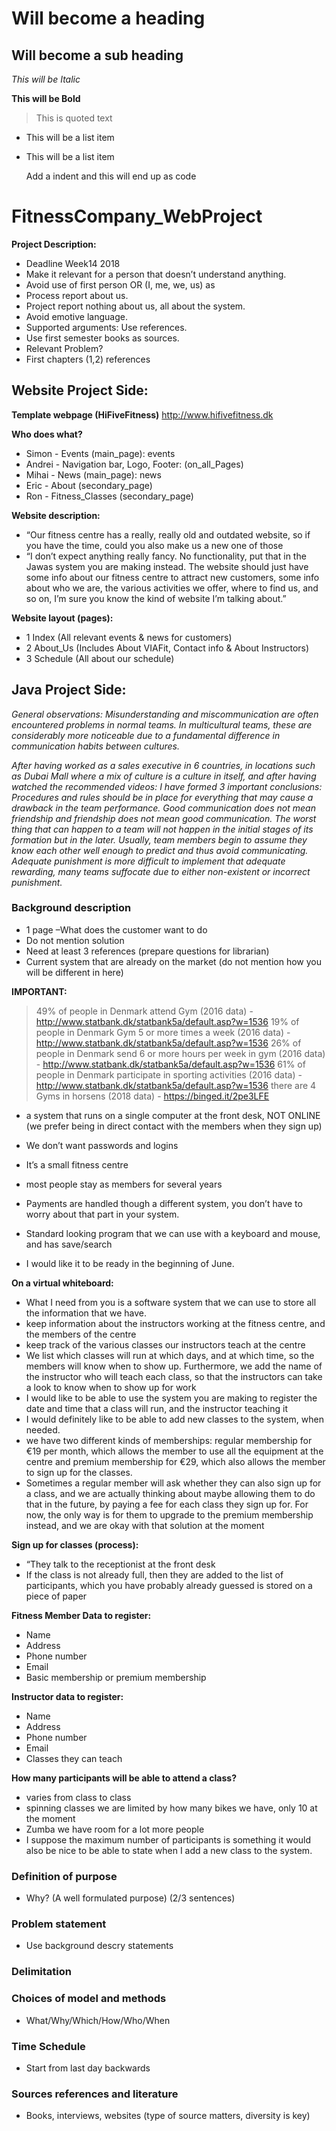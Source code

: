 Will become a heading
==============

Will become a sub heading
--------------

*This will be Italic*

**This will be Bold**

> This is quoted text

- This will be a list item
- This will be a list item

    Add a indent and this will end up as code

# FitnessCompany_WebProject

**Project Description:**
- Deadline Week14 2018
- Make it relevant for a person that doesn’t understand anything.
- Avoid use of first person OR (I, me, we, us) as 
- Process report about us.
- Project report nothing about us, all about the system.
- Avoid emotive language.
- Supported arguments: Use references. 
- Use first semester books as sources.
- Relevant Problem?
- First chapters (1,2) references




## Website Project Side:
**Template webpage (HiFiveFitness)**
http://www.hifivefitness.dk

**Who does what?**
- Simon - Events (main_page): events
- Andrei - Navigation bar, Logo, Footer: (on_all_Pages)
- Mihai - News (main_page): news
- Eric - About (secondary_page)
- Ron - Fitness_Classes (secondary_page)

**Website description:**
- “Our fitness centre has a really, really old and outdated website, so if you have the time, could you also make us a new one of those
- “I don’t expect anything really fancy. No functionality, put that in the Jawas system you are making instead. The website should just have some info about our fitness centre to attract new customers, some info about who we are, the various activities we offer, where to find us, and so on, I’m sure you know the kind of website I’m talking about.”

**Website layout (pages):**
- 1 Index (All relevant events & news for customers)
- 2 About_Us (Includes About VIAFit, Contact info & About Instructors)
- 3 Schedule (All about our schedule)




## Java Project Side:

*General observations:
Misunderstanding and miscommunication are often encountered problems in normal teams. In multicultural teams, these are considerably more noticeable due to a fundamental difference in communication habits between cultures.*

*After having worked as a sales executive in 6 countries, in locations such as Dubai Mall where a mix of culture is a culture in itself, and after having watched the recommended videos: I have formed 3 important conclusions:
Procedures and rules should be in place for everything that may cause a drawback in the team performance.
Good communication does not mean friendship and friendship does not mean good communication. The worst thing that can happen to a team will not happen in the initial stages of its formation but in the later. Usually, team members begin to assume they know each other well enough to predict and thus avoid communicating.
Adequate punishment is more difficult to implement that adequate rewarding, many teams suffocate due to either non-existent or incorrect punishment.*



### Background description
- 1 page –What does the customer want to do
- Do not mention solution
- Need at least 3 references (prepare questions for librarian)
- Current system that are already on the market (do not mention how you will be different in here)


**IMPORTANT:**

>49% of people in Denmark attend Gym (2016 data) - http://www.statbank.dk/statbank5a/default.asp?w=1536
>19% of people in Denmark Gym 5 or more times a week (2016 data) - http://www.statbank.dk/statbank5a/default.asp?w=1536
>26% of people in Denmark send 6 or more hours per week in gym (2016 data) - http://www.statbank.dk/statbank5a/default.asp?w=1536
>61% of people in Denmark participate in sporting activities (2016 data) - http://www.statbank.dk/statbank5a/default.asp?w=1536
>there are 4 Gyms in horsens (2018 data) - https://binged.it/2pe3LFE

- a system that runs on a single computer at the front desk, NOT ONLINE (we prefer being in direct contact with the members when they sign up)

- We don’t want passwords and logins

- It’s a small fitness centre

- most people stay as members for several years

- Payments are handled though a different system, you don’t have to worry about that part in your system.

- Standard looking program that we can use with a keyboard and mouse, and has save/search

- I would like it to be ready in the beginning of June.



**On a virtual whiteboard:**
- What I need from you is a software system that we can use to store all the information that we have.
- keep information about the instructors working at the fitness centre, and the members of the centre
- keep track of the various    classes our instructors teach at the centre
- We list which classes will run at which days, and at which time, so the members will know when to show up. Furthermore, we add the name of the instructor who will teach each class, so that the instructors can take a look to know when to show up for work
- I would like to be able to use the system you are making to register the date and time that a class will run, and the instructor teaching it
- I would definitely like to be able to add new classes to the system, when needed.
- we have two different kinds of memberships: regular membership for €19 per month, which allows the member to use all the equipment at the centre and premium membership for €29, which also allows the member to sign up for the classes. 
- Sometimes a regular member will ask whether they can also sign up for a class, and we are actually thinking about maybe allowing them to do that in the future, by paying a fee for each class they sign up for. For now, the only way is for them to upgrade to the premium membership instead, and we are okay with that solution at the moment

**Sign up for classes (process):**
- “They talk to the receptionist at the front desk
- If the class is not already full, then they are added to the list of participants, which you have probably already guessed is stored on a piece of paper



**Fitness Member Data to register:**
- Name
- Address
- Phone number
- Email
- Basic membership or premium membership
  
**Instructor data to register:**
- Name
- Address
- Phone number
- Email
- Classes they can teach
  
**How many participants will be able to attend a class?**
 - varies from class to class
- spinning classes we are limited by how many bikes we have, only 10 at the moment
- Zumba we have room for a lot more people
- I suppose the maximum number of participants is something it would also be nice to be able to state when I add a new class to the system.
    
### Definition of purpose
- Why? (A well formulated purpose) (2/3 sentences)
  
### Problem statement
- Use background descry statements

### Delimitation

### Choices of model and methods
- What/Why/Which/How/Who/When

### Time Schedule
- Start from last day backwards

### Sources  references and literature
- Books, interviews, websites (type of source matters, diversity is key)




